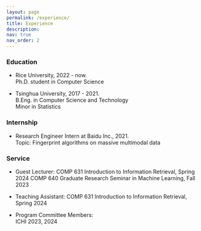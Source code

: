 ```yaml
---
layout: page
permalink: /experience/
title: Experience
description: 
nav: true
nav_order: 2
---
```


### Education

* Rice University, 2022 - now.  
Ph.D. student in Computer Science

* Tsinghua University, 2017 - 2021.  
B.Eng. in Computer Science and Technology  
Minor in Statistics

### Internship

* Research Engineer Intern at Baidu Inc., 2021.  
Topic: Fingerprint algorithms on massive multimodal data

<!-- ### Teaching -->

### Service

* Guest Lecturer:
COMP 631 Introduction to Information Retrieval, Spring 2024
COMP 640 Graduate Research Seminar in Machine Learning, Fall 2023

* Teaching Assistant:
COMP 631 Introduction to Information Retrieval, Spring 2024

* Program Committee Members:  
ICHI 2023, 2024